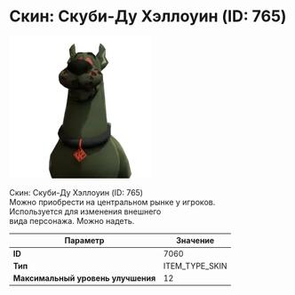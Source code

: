 # Скин: Скуби-Ду Хэллоуин (ID: 765)

![Item Image](../img/7060.webp?raw=true)

Скин: Скуби-Ду Хэллоуин (ID: 765)<br>Можно приобрести на центральном рынке у игроков.<br>Используется для изменения внешнего<br>вида персонажа. Можно надеть.


| Параметр | Значение |
|----------|----------|
| **ID** | 7060 |
| **Тип** | ITEM_TYPE_SKIN |
| **Максимальный уровень улучшения** | 12 |

